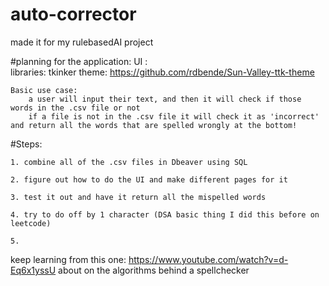 # auto-corrector

made it for my rulebasedAI project

#planning for the application:
UI :  
 libraries: tkinker
theme: https://github.com/rdbende/Sun-Valley-ttk-theme

    Basic use case:
        a user will input their text, and then it will check if those words in the .csv file or not
        if a file is not in the .csv file it will check it as 'incorrect' and return all the words that are spelled wrongly at the bottom!

#Steps:

    1. combine all of the .csv files in Dbeaver using SQL

    2. figure out how to do the UI and make different pages for it

    3. test it out and have it return all the mispelled words

    4. try to do off by 1 character (DSA basic thing I did this before on leetcode)

    5.

keep learning from this one: https://www.youtube.com/watch?v=d-Eq6x1yssU about on the algorithms behind a spellchecker
